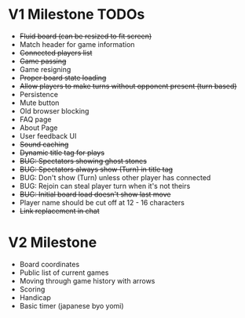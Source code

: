 V1 Milestone TODOs
==================

* ~~Fluid board (can be resized to fit screen)~~
* Match header for game information
* ~~Connected players list~~
* ~~Game passing~~
* Game resigning
* ~~Proper board state loading~~
* ~~Allow players to make turns without opponent present (turn based)~~
* Persistence
* Mute button
* Old browser blocking
* FAQ page
* About Page
* User feedback UI
* ~~Sound caching~~
* ~~Dynamic title tag for plays~~
* ~~BUG: Spectators showing ghost stones~~
* ~~BUG: Spectators always show (Turn) in title tag~~
* BUG: Don't show (Turn) unless other player has connected
* BUG: Rejoin can steal player turn when it's not theirs
* ~~BUG: Initial board load doesn't show last move~~
* Player name should be cut off at 12 - 16 characters
* ~~Link replacement in chat~~

V2 Milestone
============

* Board coordinates
* Public list of current games
* Moving through game history with arrows
* Scoring
* Handicap
* Basic timer (japanese byo yomi)
